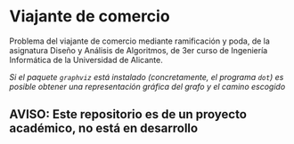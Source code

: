 Viajante de comercio
==============
Problema del viajante de comercio mediante ramificación y poda, de la asignatura Diseño y Análisis de Algoritmos, de 3er curso de Ingeniería Informática de la Universidad de Alicante.

_Si el paquete `graphviz` está instalado (concretamente, el programa `dot`) es posible obtener una representación gráfica del grafo y el camino escogido_

## AVISO: Este repositorio es de un proyecto académico, no está en desarrollo
